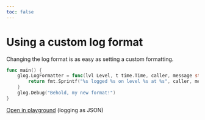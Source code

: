 ```yaml
---
toc: false
---
```

# Using a custom log format

Changing the log format is as easy as setting a custom formatting.

```go
func main() {
	glog.LogFormatter = func(lvl Level, t time.Time, caller, message string) string {
		return fmt.Sprintf("%s logged %s on level %s at %s", caller, message, level, t.Format(glog.TimeFormat))
	}
	glog.Debug("Behold, my new format!")
}
```

[Open in playground](https://play.golang.org/p/6unREVq5DSv) (logging
as JSON)
